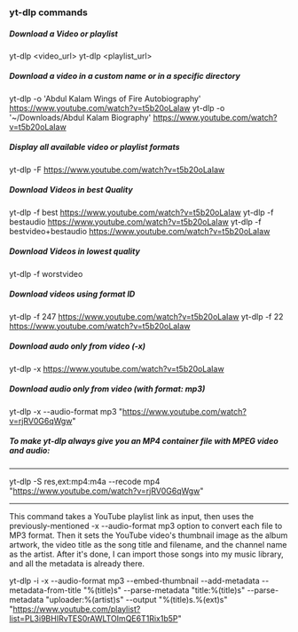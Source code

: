 ### yt-dlp commands 

##### Download a Video or playlist
yt-dlp <video_url>
yt-dlp <playlist_url>

##### Download a video in a custom name or in a specific directory
yt-dlp -o 'Abdul Kalam Wings of Fire Autobiography' https://www.youtube.com/watch?v=t5b20oLaIaw
yt-dlp -o '~/Downloads/Abdul Kalam Biography' https://www.youtube.com/watch?v=t5b20oLaIaw

##### Display all available video or playlist formats
yt-dlp -F https://www.youtube.com/watch?v=t5b20oLaIaw

##### Download Videos in best Quality 
yt-dlp -f best https://www.youtube.com/watch?v=t5b20oLaIaw
yt-dlp -f bestaudio https://www.youtube.com/watch?v=t5b20oLaIaw
yt-dlp -f bestvideo+bestaudio https://www.youtube.com/watch?v=t5b20oLaIaw

##### Download Videos in lowest quality
yt-dlp -f worstvideo <URL>

##### Download videos using format ID
yt-dlp -f 247 https://www.youtube.com/watch?v=t5b20oLaIaw
yt-dlp -f 22 https://www.youtube.com/watch?v=t5b20oLaIaw

##### Download audo only from video (-x)
yt-dlp -x https://www.youtube.com/watch?v=t5b20oLaIaw

##### Download audio only from video (with format: mp3)
yt-dlp -x --audio-format mp3 "https://www.youtube.com/watch?v=rjRV0G6qWgw"

##### To make yt-dlp always give you an MP4 container file with MPEG video and audio:
-------------
yt-dlp -S res,ext:mp4:m4a --recode mp4 "https://www.youtube.com/watch?v=rjRV0G6qWgw"

----------
This command takes a YouTube playlist link as input, then uses the previously-mentioned -x --audio-format mp3 option
to convert each file to MP3 format. Then it sets the YouTube video's thumbnail image as the album artwork, the video 
title as the song title and filename, and the channel name as the artist. After it's done, I can import those songs 
into my music library, and all the metadata is already there.

yt-dlp -i -x --audio-format mp3 --embed-thumbnail --add-metadata --metadata-from-title "%(title)s" --parse-metadata "title:%(title)s" --parse-metadata "uploader:%(artist)s" --output "%(title)s.%(ext)s" "https://www.youtube.com/playlist?list=PL3i9BHIRvTES0rAWLTOImQE6T1Rix1b5P"


